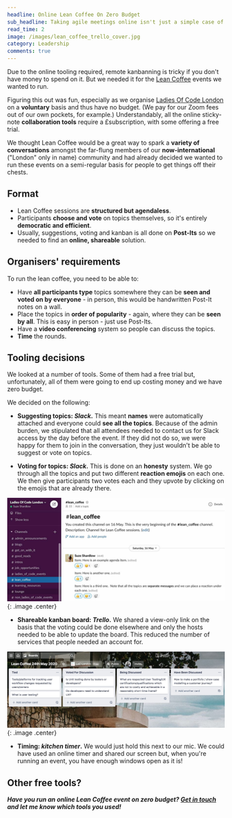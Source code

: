 ```yaml
---
headline: Online Lean Coffee On Zero Budget
sub_headline: Taking agile meetings online isn't just a simple case of opening a Zoom call
read_time: 2
image: /images/lean_coffee_trello_cover.jpg
category: Leadership
comments: true
---
```


Due to the online tooling required, remote kanbanning is tricky if you don't have money to spend on it.  But we needed it for the [Lean Coffee](https://www.meetup.com/Ladies-of-Code-UK/events/270677983/) events we wanted to run.

Figuring this out was fun, especially as we organise [Ladies Of Code London](https://www.meetup.com/Ladies-of-Code-UK) on a **voluntary** basis and thus have no budget.  (We pay for our Zoom fees out of our own pockets, for example.)  Understandably, all the online sticky-note **collaboration tools** require a £subscription, with some offering a free trial.

We thought Lean Coffee would be a great way to spark a **variety of conversations** amongst the far-flung members of our **now-international** ("London" only in name) community and had already decided we wanted to run these events on a semi-regular basis for people to get things off their chests.

## Format

* Lean Coffee sessions are **structured but agendaless**.
* Participants **choose and vote** on topics themselves, so it's entirely **democratic and efficient**.
* Usually, suggestions, voting and kanban is all done on **Post-Its** so we needed to find an **online, shareable** solution.

## Organisers' requirements

To run the lean coffee, you need to be able to:

* Have **all participants type** topics somewhere they can be **seen and voted on by everyone** - in person, this would be handwritten Post-It notes on a wall.
* Place the topics in **order of popularity** - again, where they can be **seen by all**.  This is easy in person - just use Post-Its.
* Have a **video conferencing** system so people can discuss the topics.
* **Time** the rounds.

## Tooling decisions

We looked at a number of tools.  Some of them had a free trial but, unfortunately, all of them were going to end up costing money and we have zero budget.

We decided on the following:

* **Suggesting topics: *Slack*.**  This meant **names** were automatically attached and everyone could **see all the topics**.  Because of the admin burden, we stipulated that all attendees needed to contact us for Slack access by the day before the event.  If they did not do so, we were happy for them to join in the conversation, they just wouldn't be able to suggest or vote on topics.

* **Voting for topics: *Slack*.**  This is done on an **honesty** system.  We go through all the topics and put two different **reaction emojis** on each one.  We then give participants two votes each and they upvote by clicking on the emojis that are already there.

![image](/images/lean_coffee_slack.jpg){: .image .center}

* **Shareable kanban board: *Trello*.**  We shared a view-only link on the basis that the voting could be done elsewhere and only the hosts needed to be able to update the board.  This reduced the number of services that people needed an account for.

![image](/images/lean_coffee_trello.jpg){: .image .center}

* **Timing: *kitchen timer*.** We would just hold this next to our mic.  We could have used an online timer and shared our screen but, when you're running an event, you have enough windows open as it is!

## Other free tools?

***Have you run an online Lean Coffee event on zero budget?  [Get in touch](https://twitter.com/SuzeShardlow) and let me know which tools you used!***
